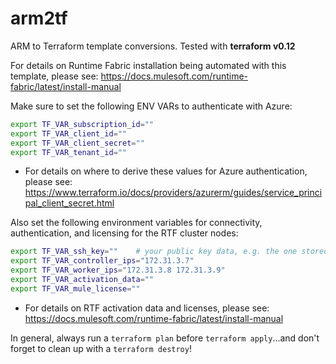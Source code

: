 # arm2tf
ARM to Terraform template conversions. Tested with **terraform v0.12**

For details on Runtime Fabric installation being automated with this template, please see: https://docs.mulesoft.com/runtime-fabric/latest/install-manual

Make sure to set the following ENV VARs to authenticate with Azure:
```bash
export TF_VAR_subscription_id=""
export TF_VAR_client_id="" 
export TF_VAR_client_secret="" 
export TF_VAR_tenant_id=""
```
- For details on where to derive these values for Azure authentication, please see: https://www.terraform.io/docs/providers/azurerm/guides/service_principal_client_secret.html


Also set the following environment variables for connectivity, authentication, and licensing for the RTF cluster nodes:

```bash
export TF_VAR_ssh_key=""    # your public key data, e.g. the one stored at ~/.ssh/id_rsa.pub
export TF_VAR_controller_ips="172.31.3.7"
export TF_VAR_worker_ips="172.31.3.8 172.31.3.9"
export TF_VAR_activation_data=""
export TF_VAR_mule_license=""
```

- For details on RTF activation data and licenses, please see: https://docs.mulesoft.com/runtime-fabric/latest/install-manual


In general, always run a `terraform plan` before `terraform apply`...and don't forget to clean up with a `terraform destroy`!
